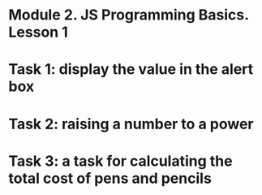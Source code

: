 # Module 2. JS Programming Basics. Lesson 1

# Task 1: display the value in the alert box

# Task 2: raising a number to a power

# Task 3: a task for calculating the total cost of pens and pencils

